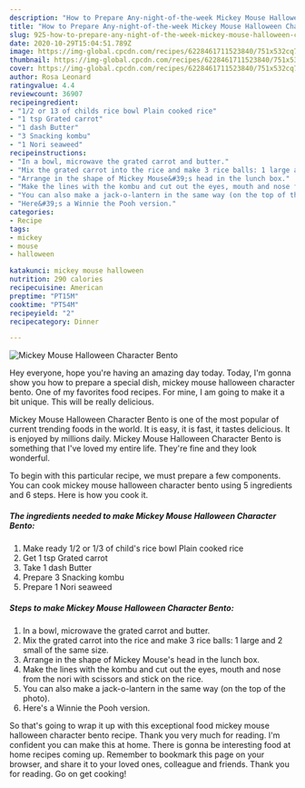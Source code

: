```yaml
---
description: "How to Prepare Any-night-of-the-week Mickey Mouse Halloween Character Bento"
title: "How to Prepare Any-night-of-the-week Mickey Mouse Halloween Character Bento"
slug: 925-how-to-prepare-any-night-of-the-week-mickey-mouse-halloween-character-bento
date: 2020-10-29T15:04:51.789Z
image: https://img-global.cpcdn.com/recipes/6228461711523840/751x532cq70/mickey-mouse-halloween-character-bento-recipe-main-photo.jpg
thumbnail: https://img-global.cpcdn.com/recipes/6228461711523840/751x532cq70/mickey-mouse-halloween-character-bento-recipe-main-photo.jpg
cover: https://img-global.cpcdn.com/recipes/6228461711523840/751x532cq70/mickey-mouse-halloween-character-bento-recipe-main-photo.jpg
author: Rosa Leonard
ratingvalue: 4.4
reviewcount: 36907
recipeingredient:
- "1/2 or 13 of childs rice bowl Plain cooked rice"
- "1 tsp Grated carrot"
- "1 dash Butter"
- "3 Snacking kombu"
- "1 Nori seaweed"
recipeinstructions:
- "In a bowl, microwave the grated carrot and butter."
- "Mix the grated carrot into the rice and make 3 rice balls: 1 large and 2 small of the same size."
- "Arrange in the shape of Mickey Mouse&#39;s head in the lunch box."
- "Make the lines with the kombu and cut out the eyes, mouth and nose from the nori with scissors and stick on the rice."
- "You can also make a jack-o-lantern in the same way (on the top of the photo)."
- "Here&#39;s a Winnie the Pooh version."
categories:
- Recipe
tags:
- mickey
- mouse
- halloween

katakunci: mickey mouse halloween 
nutrition: 290 calories
recipecuisine: American
preptime: "PT15M"
cooktime: "PT54M"
recipeyield: "2"
recipecategory: Dinner

---
```



![Mickey Mouse Halloween Character Bento](https://img-global.cpcdn.com/recipes/6228461711523840/751x532cq70/mickey-mouse-halloween-character-bento-recipe-main-photo.jpg)

Hey everyone, hope you're having an amazing day today. Today, I'm gonna show you how to prepare a special dish, mickey mouse halloween character bento. One of my favorites food recipes. For mine, I am going to make it a bit unique. This will be really delicious.

Mickey Mouse Halloween Character Bento is one of the most popular of current trending foods in the world. It is easy, it is fast, it tastes delicious. It is enjoyed by millions daily. Mickey Mouse Halloween Character Bento is something that I've loved my entire life. They're fine and they look wonderful.




To begin with this particular recipe, we must prepare a few components. You can cook mickey mouse halloween character bento using 5 ingredients and 6 steps. Here is how you cook it.

<!--inarticleads1-->

##### The ingredients needed to make Mickey Mouse Halloween Character Bento:

1. Make ready 1/2 or 1/3 of child&#39;s rice bowl Plain cooked rice
1. Get 1 tsp Grated carrot
1. Take 1 dash Butter
1. Prepare 3 Snacking kombu
1. Prepare 1 Nori seaweed




<!--inarticleads2-->

##### Steps to make Mickey Mouse Halloween Character Bento:

1. In a bowl, microwave the grated carrot and butter.
1. Mix the grated carrot into the rice and make 3 rice balls: 1 large and 2 small of the same size.
1. Arrange in the shape of Mickey Mouse&#39;s head in the lunch box.
1. Make the lines with the kombu and cut out the eyes, mouth and nose from the nori with scissors and stick on the rice.
1. You can also make a jack-o-lantern in the same way (on the top of the photo).
1. Here&#39;s a Winnie the Pooh version.




So that's going to wrap it up with this exceptional food mickey mouse halloween character bento recipe. Thank you very much for reading. I'm confident you can make this at home. There is gonna be interesting food at home recipes coming up. Remember to bookmark this page on your browser, and share it to your loved ones, colleague and friends. Thank you for reading. Go on get cooking!

